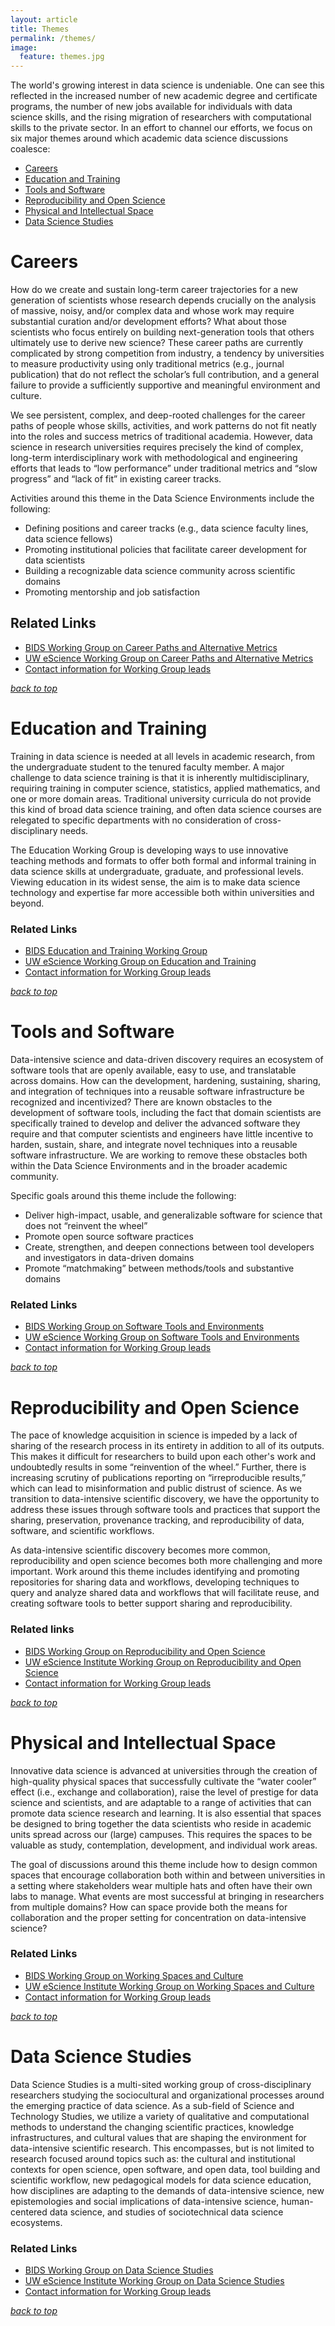 ```yaml
---
layout: article
title: Themes
permalink: /themes/
image:
  feature: themes.jpg
---
```


<a name="themetop"></a>
The world's growing interest in data science is undeniable.  One can see this reflected in the increased number of new academic degree and certificate programs, the number of new jobs available for individuals with data science skills, and the rising migration of researchers with computational skills to the private sector. In an effort to channel our efforts, we focus on six major themes around which academic data science discussions coalesce: 

- [Careers](#careers)
- [Education and Training](#education)
- [Tools and Software](#tools)
- [Reproducibility and Open Science](#reproducibility)
- [Physical and Intellectual Space](#space)
- [Data Science Studies](#ethnography)

# <a name="careers"></a>Careers

How do we create and sustain long-term career trajectories for a new generation of scientists whose research depends crucially on the analysis of massive, noisy, and/or complex data and whose work may require substantial curation and/or development efforts? What about those scientists who focus entirely on building next-generation tools that others ultimately use to derive new science? These career paths are currently complicated by strong competition from industry, a tendency by universities to measure productivity using only traditional metrics (e.g., journal publication) that do not reflect the scholar’s full contribution, and a general failure to provide a sufficiently supportive and meaningful environment and culture.

We see persistent, complex, and deep-rooted challenges for the career paths of people whose skills, activities, and work patterns do not fit neatly into the roles and success metrics of traditional academia. However, data science in research universities requires precisely the kind of complex, long-term interdisciplinary work with methodological and engineering efforts that leads to “low performance” under traditional metrics and “slow progress” and “lack of fit” in existing career tracks.

Activities around this theme in the Data Science Environments include the following:

- Defining positions and career tracks (e.g., data science faculty lines, data science fellows)
- Promoting institutional policies that facilitate career development for data scientists
- Building a recognizable data science community across scientific domains 
- Promoting mentorship and job satisfaction 

## Related Links

- [BIDS Working Group on Career Paths and Alternative Metrics](http://bids.berkeley.edu/working-groups/career-paths-and-alternative-metrics)
- [UW eScience Working Group on Career Paths and Alternative Metrics](http://escience.washington.edu/about-us/working-groups/career-paths-and-alternative-metrics/)
- [Contact information for Working Group leads](/contact#wgcontacts)

_[back to top](/themes#themetop)_

# <a name="education"></a>Education and Training

Training in data science is needed at all levels in academic research, from the undergraduate student to the tenured faculty member. A major challenge to data science training is that it is inherently multidisciplinary, requiring training in computer science, statistics, applied mathematics, and one or more domain areas. Traditional university curricula do not provide this kind of broad data science training, and often data science courses are relegated to specific departments with no consideration of cross-disciplinary needs. 

The Education Working Group is developing ways to use innovative teaching methods and formats to offer both formal and informal training in data science skills at undergraduate, graduate, and professional levels. Viewing education in its widest sense, the aim is to make data science technology and expertise far more accessible both within universities and beyond.

### Related Links

- [BIDS Education and Training Working Group](http://bids.berkeley.edu/working-groups/education-and-training)
- [UW eScience Working Group on Education and Training](http://escience.washington.edu/about-us/working-groups/education-and-training/)
- [Contact information for Working Group leads](/contact#wgcontacts)


_[back to top](/themes#themetop)_

# <a name="tools"></a>Tools and Software

Data-intensive science and data-driven discovery requires an ecosystem of software tools that are openly available, easy to use, and translatable across domains. How can the development, hardening, sustaining, sharing, and integration of techniques into a reusable software infrastructure be recognized and incentivized? There are known obstacles to the development of software tools, including the fact that domain scientists are specifically trained to develop and deliver the advanced software they require and that computer scientists and engineers have little incentive to harden, sustain, share, and integrate novel techniques into a reusable software infrastructure. We are working to remove these obstacles both within the Data Science Environments and in the broader academic community.

Specific goals around this theme include the following: 

- Deliver high-impact, usable, and generalizable software for science that does not “reinvent the wheel”
- Promote open source software practices
- Create, strengthen, and deepen connections between tool developers and investigators in data-driven domains
- Promote “matchmaking” between methods/tools and substantive domains

### Related Links

- [BIDS Working Group on Software Tools and Environments](http://bids.berkeley.edu/working-groups/software-tools-and-environments)
- [UW eScience Working Group on Software Tools and Environments](http://escience.washington.edu/about-us/working-groups/software-tools-environments-and-support/)
- [Contact information for Working Group leads](/contact#wgcontacts)


_[back to top](/themes#themetop)_

# <a name="reproducibility"></a>Reproducibility and Open Science

The pace of knowledge acquisition in science is impeded by a lack of sharing of the research process in its entirety in addition to all of its outputs. This makes it difficult for researchers to build upon each other's work and undoubtedly results in some “reinvention of the wheel.” Further, there is increasing scrutiny of publications reporting on “irreproducible results,” which can lead to misinformation and public distrust of science. As we transition to data-intensive scientific discovery, we have the opportunity to address these issues through software tools and practices that support the sharing, preservation, provenance tracking, and reproducibility of data, software, and scientific workflows.

As data-intensive scientific discovery becomes more common, reproducibility and open science becomes both more challenging and more important. Work around this theme includes identifying and promoting repositories for sharing data and workflows, developing techniques to query and analyze shared data and workflows that will facilitate reuse, and creating software tools to better support sharing and reproducibility. 

### Related links

- [BIDS Working Group on Reproducibility and Open Science](http://bids.berkeley.edu/working-groups/reproducibility-and-open-science)
- [UW eScience Institute Working Group on Reproducibility and Open Science](hhttp://escience.washington.edu/about-us/working-groups/reproducibility-and-open-science/)
- [Contact information for Working Group leads](/contact#wgcontacts)


_[back to top](/themes#themetop)_

# <a name="space"></a>Physical and Intellectual Space

Innovative data science is advanced at universities through the creation of high-quality physical spaces that successfully cultivate the “water cooler” effect (i.e., exchange and collaboration), raise the level of prestige for data science and scientists, and are adaptable to a range of activities that can promote data science research and learning. It is also essential that spaces be designed to bring together the data scientists who reside in academic units spread across our (large) campuses. This requires the spaces to be valuable as study, contemplation, development, and individual work areas.

The goal of discussions around this theme include how to design common spaces that encourage collaboration both within and between universities in a setting where stakeholders wear multiple hats and often have their own labs to manage. What events are most successful at bringing in researchers from multiple domains? How can space provide both the means for collaboration and the proper setting for concentration on data-intensive science?

### Related Links

- [BIDS Working Group on Working Spaces and Culture](http://bids.berkeley.edu/working-groups/working-spaces-and-culture)
- [UW eScience Institute Working Group on Working Spaces and Culture](http://escience.washington.edu/about-us/working-groups/working-spaces-and-culture/)
- [Contact information for Working Group leads](/contact#wgcontacts)


_[back to top](/themes#themetop)_

# <a name="ethnography"></a>Data Science Studies

Data Science Studies is a multi-sited working group of cross-disciplinary researchers studying the sociocultural and organizational processes around the emerging practice of data science. As a sub-field of Science and Technology Studies, we utilize a variety of qualitative and computational methods to understand the changing scientific practices, knowledge infrastructures, and cultural values that are shaping the environment for data-intensive scientific research. This encompasses, but is not limited to research focused around topics such as: the cultural and institutional contexts for open science, open software, and open data, tool building and scientific workflow, new pedagogical models for data science education, how disciplines are adapting to the demands of data-intensive science, new epistemologies and social implications of data-intensive science, human-centered data science, and studies of sociotechnical
data science ecosystems.  

### Related Links

- [BIDS Working Group on Data Science Studies](http://bids.berkeley.edu/working-groups/ethnography-and-evaluation)
- [UW eScience Institute Working Group on Data Science Studies](http://escience.washington.edu/about-us/working-groups/uw-data-science-studies/)
- [Contact information for Working Group leads](/contact#wgcontacts)


_[back to top](/themes#themetop)_
